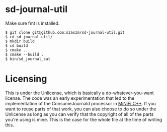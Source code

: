 # sd-journal-util

Make sure fmt is installed.

	$ git clone git@github.com:szaszm/sd-journal-util.git
	$ cd sd-journal-util/
	$ mkdir build
	$ cd build
	$ cmake ..
	$ cmake --build .
	$ bin/sd_journal_cat
	
# Licensing

This is under the Unlicense, which is basically a do-whatever-you-want license. The code was an early experimentation that led to the implementation of the ConsumeJournald processor in [MiNiFi C++](https://github.com/apache/nifi-minifi-cpp/blob/main/extensions/systemd/ConsumeJournald.cpp). If you want to reuse parts of that work, you can also choose to do so under the Unlicense as long as you can verify that the copyright of all of the parts you're using is mine. This is the case for the whole file at the time of writing this.
